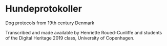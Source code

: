 # Hundeprotokoller
Dog protocols from 19th century Denmark

Transcribed and made available by Henriette Roued-Cunliffe and students of the Digital Heritage 2019 class, University of Copenhagen.
